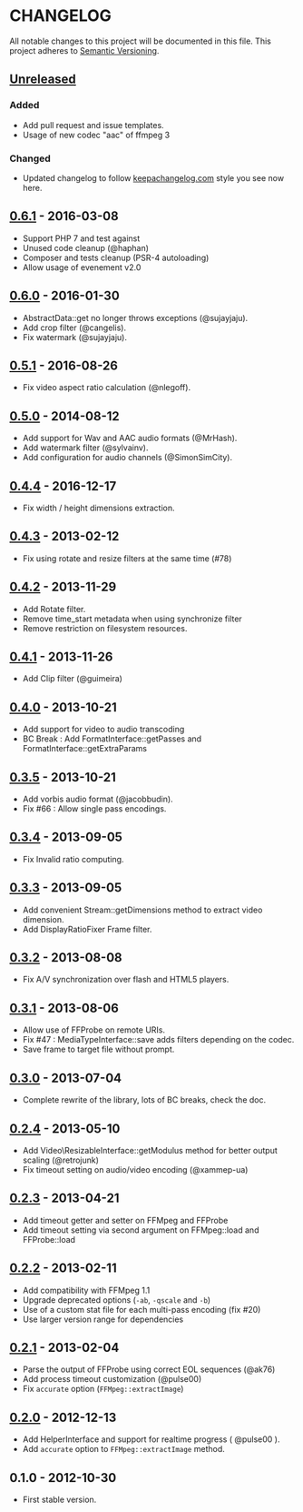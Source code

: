 CHANGELOG
=========

All notable changes to this project will be documented in this file.
This project adheres to [Semantic Versioning](http://semver.org/).

[Unreleased]
------------

### Added

- Add pull request and issue templates.
- Usage of new codec "aac" of ffmpeg 3

### Changed

- Updated changelog to follow [keepachangelog.com](http://keepachangelog.com/)
  style you see now here.

[0.6.1] - 2016-03-08
--------------------

- Support PHP 7 and test against
- Unused code cleanup (@haphan)
- Composer and tests cleanup (PSR-4 autoloading)
- Allow usage of evenement v2.0

[0.6.0] - 2016-01-30
--------------------

- AbstractData::get no longer throws exceptions (@sujayjaju).
- Add crop filter (@cangelis).
- Fix watermark (@sujayjaju).

[0.5.1] - 2016-08-26
--------------------

- Fix video aspect ratio calculation (@nlegoff).

[0.5.0] - 2014-08-12
--------------------

- Add support for Wav and AAC audio formats (@MrHash).
- Add watermark filter (@sylvainv).
- Add configuration for audio channels (@SimonSimCity).

[0.4.4] - 2016-12-17
--------------------

- Fix width / height dimensions extraction.

[0.4.3] - 2013-02-12
--------------------

- Fix using rotate and resize filters at the same time (#78)

[0.4.2] - 2013-11-29
--------------------

- Add Rotate filter.
- Remove time_start metadata when using synchronize filter
- Remove restriction on filesystem resources.

[0.4.1] - 2013-11-26
--------------------

- Add Clip filter (@guimeira)

[0.4.0] - 2013-10-21
--------------------

- Add support for video to audio transcoding
- BC Break : Add FormatInterface::getPasses and FormatInterface::getExtraParams

[0.3.5] - 2013-10-21
--------------------

- Add vorbis audio format (@jacobbudin).
- Fix #66 : Allow single pass encodings.

[0.3.4] - 2013-09-05
--------------------

- Fix Invalid ratio computing.

[0.3.3] - 2013-09-05
--------------------

- Add convenient Stream::getDimensions method to extract video dimension.
- Add DisplayRatioFixer Frame filter.

[0.3.2] - 2013-08-08
--------------------

- Fix A/V synchronization over flash and HTML5 players.

[0.3.1] - 2013-08-06
--------------------

- Allow use of FFProbe on remote URIs.
- Fix #47 : MediaTypeInterface::save adds filters depending on the codec.
- Save frame to target file without prompt.

[0.3.0] - 2013-07-04
--------------------

- Complete rewrite of the library, lots of BC breaks, check the doc.

[0.2.4] - 2013-05-10
--------------------

- Add Video\ResizableInterface::getModulus method for better output scaling (@retrojunk)
- Fix timeout setting on audio/video encoding (@xammep-ua)

[0.2.3] - 2013-04-21
--------------------

- Add timeout getter and setter on FFMpeg and FFProbe
- Add timeout setting via second argument on FFMpeg::load and FFProbe::load

[0.2.2] - 2013-02-11
--------------------

- Add compatibility with FFMpeg 1.1
- Upgrade deprecated options (`-ab`, `-qscale` and `-b`)
- Use of a custom stat file for each multi-pass encoding (fix #20)
- Use larger version range for dependencies

[0.2.1] - 2013-02-04
--------------------

- Parse the output of FFProbe using correct EOL sequences (@ak76)
- Add process timeout customization (@pulse00)
- Fix `accurate` option (`FFMpeg::extractImage`)

[0.2.0] - 2012-12-13
--------------------

- Add HelperInterface and support for realtime progress ( @pulse00 ).
- Add `accurate` option to `FFMpeg::extractImage` method.

0.1.0 - 2012-10-30
--------------------

- First stable version.

[Unreleased]: https://github.com/PHP-FFMpeg/PHP-FFMpeg/compare/0.6.1...HEAD
[0.6.1]: https://github.com/PHP-FFMpeg/PHP-FFMpeg/compare/0.6.0...0.6.1
[0.6.0]: https://github.com/PHP-FFMpeg/PHP-FFMpeg/compare/0.5.1...0.6.0
[0.5.1]: https://github.com/PHP-FFMpeg/PHP-FFMpeg/compare/0.5.0...0.5.1
[0.5.0]: https://github.com/PHP-FFMpeg/PHP-FFMpeg/compare/0.4.4...0.5.0
[0.4.4]: https://github.com/PHP-FFMpeg/PHP-FFMpeg/compare/0.4.3...0.4.4
[0.4.3]: https://github.com/PHP-FFMpeg/PHP-FFMpeg/compare/0.4.2...0.4.3
[0.4.2]: https://github.com/PHP-FFMpeg/PHP-FFMpeg/compare/0.4.1...0.4.2
[0.4.1]: https://github.com/PHP-FFMpeg/PHP-FFMpeg/compare/0.4.0...0.4.1
[0.4.0]: https://github.com/PHP-FFMpeg/PHP-FFMpeg/compare/0.3.5...0.4.0
[0.3.5]: https://github.com/PHP-FFMpeg/PHP-FFMpeg/compare/0.3.4...0.3.5
[0.3.4]: https://github.com/PHP-FFMpeg/PHP-FFMpeg/compare/0.3.3...0.3.4
[0.3.3]: https://github.com/PHP-FFMpeg/PHP-FFMpeg/compare/0.3.2...0.3.3
[0.3.2]: https://github.com/PHP-FFMpeg/PHP-FFMpeg/compare/0.3.1...0.3.2
[0.3.1]: https://github.com/PHP-FFMpeg/PHP-FFMpeg/compare/0.3.0...0.3.1
[0.3.0]: https://github.com/PHP-FFMpeg/PHP-FFMpeg/compare/0.2.4...0.3.0
[0.2.4]: https://github.com/PHP-FFMpeg/PHP-FFMpeg/compare/0.2.3...0.2.4
[0.2.3]: https://github.com/PHP-FFMpeg/PHP-FFMpeg/compare/0.2.2...0.2.3
[0.2.2]: https://github.com/PHP-FFMpeg/PHP-FFMpeg/compare/0.2.1...0.2.2
[0.2.1]: https://github.com/PHP-FFMpeg/PHP-FFMpeg/compare/0.2.0...0.2.1
[0.2.0]: https://github.com/PHP-FFMpeg/PHP-FFMpeg/compare/0.1.0...0.2.0
